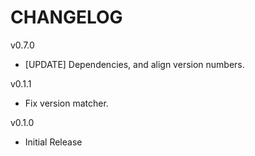 # CHANGELOG

v0.7.0
- [UPDATE] Dependencies, and align version numbers.

v0.1.1
 - Fix version matcher.

v0.1.0
 - Initial Release
